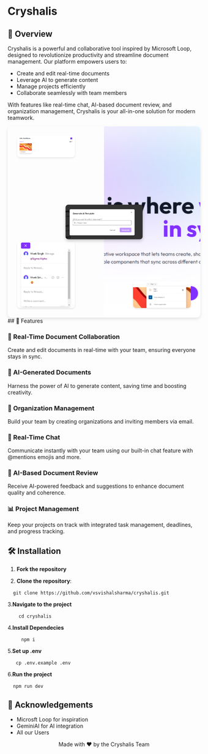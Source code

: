 # Cryshalis


## 🌟 Overview

Cryshalis is a powerful and collaborative tool inspired by Microsoft Loop, designed to revolutionize productivity and streamline document management. Our platform empowers users to:

- Create and edit real-time documents
- Leverage AI to generate content
- Manage projects efficiently
- Collaborate seamlessly with team members

With features like real-time chat, AI-based document review, and organization management, Cryshalis is your all-in-one solution for modern teamwork.

<div align="center">
  <div style="position: relative; width: 100%; height: 500px; overflow: hidden; border-radius: 10px; box-shadow: 0 4px 8px rgba(0,0,0,0.1);">
    <img src="/public/one.png" alt="Background" style="position: absolute; width: 100%; height: 100%; object-fit: cover; z-index: 1;">
    <img src="/public/two.png" alt="Top Left" style="position: absolute; width: 30%; top: 5%; left: 5%; z-index: 2; border-radius: 8px; box-shadow: 0 2px 4px rgba(0,0,0,0.1);">
    <img src="/public/three.png" alt="Center" style="position: absolute; width: 40%; top: 50%; left: 50%; transform: translate(-50%, -50%); z-index: 3; border-radius: 8px; box-shadow: 0 4px 8px rgba(0,0,0,0.2);">
    <img src="/public/four.png" alt="Bottom Right" style="position: absolute; width: 30%; bottom: 5%; right: 5%; z-index: 2; border-radius: 8px; box-shadow: 0 2px 4px rgba(0,0,0,0.1);">
    <img src="/public/five.png" alt="Bottom Left" style="position: absolute; width: 30%; bottom: 5%; left: 5%; z-index: 2; border-radius: 8px; box-shadow: 0 2px 4px rgba(0,0,0,0.1);">
  </div>
</div>
## 🚀 Features

### 📝 Real-Time Document Collaboration
Create and edit documents in real-time with your team, ensuring everyone stays in sync.

### 🤖 AI-Generated Documents
Harness the power of AI to generate content, saving time and boosting creativity.

### 👥 Organization Management
Build your team by creating organizations and inviting members via email.

### 💬 Real-Time Chat
Communicate instantly with your team using our built-in chat feature with @mentions emojis and more.

### 🧠 AI-Based Document Review
Receive AI-powered feedback and suggestions to enhance document quality and coherence.

### 📊 Project Management
Keep your projects on track with integrated task management, deadlines, and progress tracking.

## 🛠️ Installation
1. **Fork the repository**
   
2. **Clone the repository**:
 ```
   git clone https://github.com/vsvishalsharma/cryshalis.git
```
3.**Navigate to the project**
```
    cd cryshalis
```
4.**Install Dependecies**
```
     npm i
```
5.**Set up .env**
```
   cp .env.example .env
```
6.**Run the project**
```
  npm run dev     
```

## 🙏 Acknowledgements
- Microsft Loop for inspiration
- GeminiAI for AI integration
- All our Users




<p align="center">Made with ❤️ by the Cryshalis Team</p>
